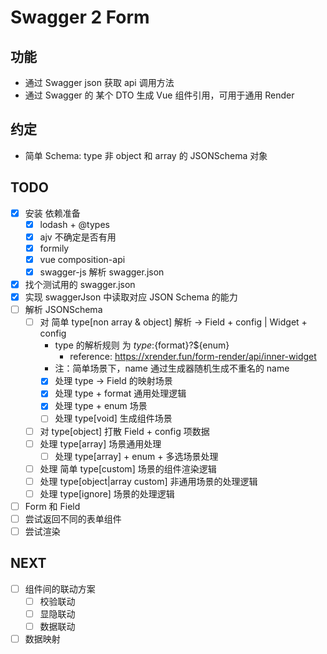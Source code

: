 # Swagger 2 Form

## 功能

- 通过 Swagger json 获取 api 调用方法
- 通过 Swagger 的 某个 DTO 生成 Vue 组件引用，可用于通用 Render

## 约定

- 简单 Schema: type 非 object 和 array 的 JSONSchema 对象

## TODO

- [X] 安装 依赖准备
  - [X] lodash + @types
  - [X] ajv 不确定是否有用
  - [X] formily
  - [X] vue composition-api
  - [X] swagger-js 解析 swagger.json
- [X] 找个测试用的 swagger.json
- [X] 实现 swaggerJson 中读取对应 JSON Schema 的能力
- [ ] 解析 JSONSchema
  - [ ] 对 简单 type[non array & object] 解析 -> Field + config | Widget + config
    - type 的解析规则 为 ${type}:${format}?${enum}
      - reference:   https://xrender.fun/form-render/api/inner-widget
    - 注：简单场景下，name 通过生成器随机生成不重名的 name
    - [X] 处理 type -> Field 的映射场景
    - [X] 处理 type + format 通用处理逻辑
    - [X] 处理 type + enum 场景
    - [ ] 处理 type[void] 生成组件场景
  - [ ] 对 type[object] 打散 Field + config 项数据
  - [ ] 处理 type[array] 场景通用处理
    - [ ] 处理 type[array] + enum + 多选场景处理
  - [ ] 处理 简单 type[custom] 场景的组件渲染逻辑
  - [ ] 处理 type[object|array custom] 非通用场景的处理逻辑
  - [ ] 处理 type[ignore] 场景的处理逻辑
- [ ] Form 和 Field 
- [ ] 尝试返回不同的表单组件
- [ ] 尝试渲染

## NEXT

- [ ] 组件间的联动方案
  - [ ] 校验联动
  - [ ] 显隐联动
  - [ ] 数据联动
- [ ] 数据映射
